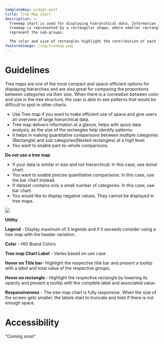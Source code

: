 ```yaml
---
templateKey: widget-post
title: Tree Map chart
description: >-
  Treemap chart is used for displaying hierarchical data. Information in a
  treemap is represented by a rectangular shape, where smaller rectangles
  represent the sub-groups. 

  The color and size of rectangles highlight the contribution of each item to the whole, within the hierarchy.
featuredimage: /img/treemap.png
---
```

# Guidelines

Tree maps are one of the most compact and space-efficient options for displaying hierarchies and are also great for comparing the proportions between categories via their size. When there is a correlation between color and size in the tree structure, the user is able to see patterns that would be difficult to spot in other charts.

* Use Tree map if you want to make efficient use of space and give users an overview of large hierarchical data.
* Tree map delivers information at a glance, helps with quick data analysis, as the size of the rectangles help identify patterns.
* It helps in making quantitative comparisons between multiple categories (Rectangle) and sub categories(Nested rectangles) at a high level.
* You want to enable part-to-whole comparisons.

**Do not use a tree map**

* If your data is similar in size and not hierarchical: In this case, use donut chart.
* You want to enable precise quantitative comparisons. In this case, use the bar chart instead.
* If dataset contains only a small number of categories. In this case, use bar chart.
* You would like to display negative values. They cannot be displayed in tree maps.

![](/img/treemap.png)

**Utility**

**Legend** - Display maximum of 3 legends and if it exceeds consider using a tree map with the header variation.

**Color** - HID Brand Colors

**Tree map Chart Label** - Varies based on use case

**Hover on Title bar**- Highlight the respective title bar and present a tooltip with a label and total value of the respective groups.

**Hover on rectangle** - Highlight the respective rectangle by lowering its opacity and present a tooltip with the complete label and associated value.

**Responsiveness** - The tree map chart is fully responsive. When the size of the screen gets smaller, the labels start to truncate and hide if there is not enough space.

# **Accessibility**

"Coming soon"